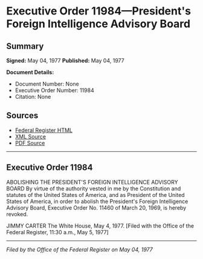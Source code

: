 # Executive Order 11984—President's Foreign Intelligence Advisory Board

## Summary

**Signed:** May 04, 1977
**Published:** May 04, 1977

**Document Details:**
- Document Number: None
- Executive Order Number: 11984
- Citation: None

## Sources
- [Federal Register HTML](https://www.presidency.ucsb.edu/documents/executive-order-11984-presidents-foreign-intelligence-advisory-board)
- [XML Source](None)
- [PDF Source](None)

---

## Executive Order 11984

ABOLISHING THE PRESIDENT'S FOREIGN INTELLIGENCE ADVISORY BOARD
By virtue of the authority vested in me by the Constitution and statutes of the United States of America, and as President of the United States of America, in order to abolish the President's Foreign Intelligence Advisory Board, Executive Order No. 11460 of March 20, 1969, is hereby revoked.

JIMMY CARTER
The White House,
May 4, 1977.
[Filed with the Office of the Federal Register, 11:30 a.m., May 5, 1977]

---

*Filed by the Office of the Federal Register on May 04, 1977*
